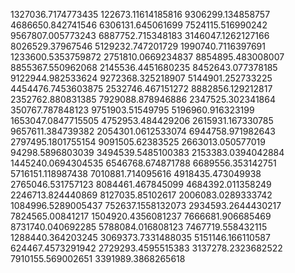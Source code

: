 1327036.7174773435 
122673.11614185816 
9306299.134858757 
4686650.842741546 
6306131.645061699 
7524115.516990242 
9567807.005773243 
6887752.715348183 
3146047.1262127166 
8026529.37967546 
5129232.747201729 
1990740.7116397691 
1233600.5353759872 
2751810.0669234837 
8854895.483008007 
8855367.550962068 
2145536.4451680235 
8452643.077378185 
9122944.982533624 
9272368.325218907 
5144901.252733225 
4454476.7453603875 
2532746.467151272 
8882856.129212817 
2352762.880831385 
7929088.878946886 
2347525.302341864 
350767.787848123 
9751903.51549795 
5196960.916323199 
1653047.0847715505 
4752953.484429206 
2615931.167330785 
9657611.384739382 
2054301.0612533074 
6944758.971982643 
2797495.1801755154 
9091505.62383525 
2663013.050577019 
94298.5896803039 
3494539.5485100383 
2153383.0394042884 
1445240.0694304535 
6546768.674871788 
6689556.353142751 
5716151.118987438 
7010881.714095616 
4918435.473049938 
2765046.531757123 
8084461.467845099 
4684392.011358249 
2246713.824440869 
8127035.85102617 
2006083.0289333742 
1084996.5289005437 
752637.1558132073 
2934593.2644430217 
7824565.00841217 
1504920.4356081237 
7666681.906685469 
8731740.040692285 
5788084.016808123 
7467719.558432115 
1288440.364203245 
3069373.7331488035 
5151146.166110587 
624467.4573291942 
2729293.4595515383 
3137278.2323682522 
7910155.569002651 
3391989.3868265618 
